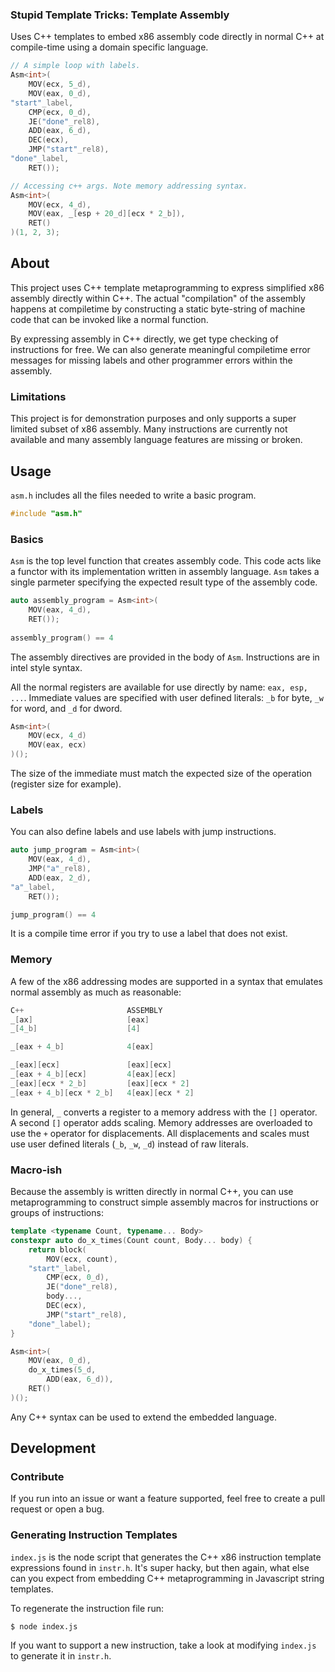 ### Stupid Template Tricks: Template Assembly

Uses C++ templates to embed x86 assembly code directly in normal C++ at compile-time using a domain specific language.

```cpp
// A simple loop with labels.
Asm<int>(
    MOV(ecx, 5_d),
    MOV(eax, 0_d),
"start"_label,
    CMP(ecx, 0_d),
    JE("done"_rel8),
    ADD(eax, 6_d),
    DEC(ecx),
    JMP("start"_rel8),
"done"_label,
    RET());
```

```cpp
// Accessing c++ args. Note memory addressing syntax.
Asm<int>(
    MOV(ecx, 4_d),
    MOV(eax, _[esp + 20_d][ecx * 2_b]),
    RET()
)(1, 2, 3);
```

## About
This project uses C++ template metaprogramming to express simplified x86 assembly directly within C++. The actual "compilation" of the assembly happens at compiletime by constructing a static byte-string of machine code that can be invoked like a normal function.

By expressing assembly in C++ directly, we get type checking of instructions for free. We can also generate meaningful compiletime error messages for missing labels and other programmer errors within the assembly.

### Limitations
This project is for demonstration purposes and only supports a super limited subset of x86 assembly. Many instructions are currently not available and many assembly language features are missing or broken.


## Usage
`asm.h` includes all the files needed to write a basic program.

```cpp
#include "asm.h"
```

### Basics
`Asm` is the top level function that creates assembly code. This code acts like a functor with its implementation written in assembly language. `Asm` takes a single parmeter specifying the expected result type of the assembly code. 

```cpp
auto assembly_program = Asm<int>(
    MOV(eax, 4_d),
    RET());
    
assembly_program() == 4
```

The assembly directives are provided in the body of `Asm`. Instructions are in intel style syntax.

All the normal registers are available for use directly by name: `eax, esp, ...`. Immediate values are specified with user defined literals: `_b` for byte, `_w` for word, and `_d` for dword.

```cpp
Asm<int>(
    MOV(ecx, 4_d)
    MOV(eax, ecx)
)();
```

The size of the immediate must match the expected size of the operation (register size for example).

### Labels
You can also define labels and use labels with jump instructions.

```cpp
auto jump_program = Asm<int>(
    MOV(eax, 4_d),
    JMP("a"_rel8),
    ADD(eax, 2_d),
"a"_label,
    RET()); 

jump_program() == 4
```

It is a compile time error if you try to use a label that does not exist.


### Memory
A few of the x86 addressing modes are supported in a syntax that emulates normal assembly as much as reasonable:

```cpp
C++                       ASSEMBLY
_[ax]                     [eax]
_[4_b]                    [4]

_[eax + 4_b]              4[eax]

_[eax][ecx]               [eax][ecx]
_[eax + 4_b][ecx]         4[eax][ecx]
_[eax][ecx * 2_b]         [eax][ecx * 2]
_[eax + 4_b][ecx * 2_b]   4[eax][ecx * 2]
```

In general, `_` converts a register to a memory address with the `[]` operator. A second `[]` operator adds scaling. Memory addresses are overloaded to use the `+` operator for displacements. All displacements and scales must use user defined literals (`_b`, `_w`, `_d`) instead of raw literals. 

### Macro-ish
Because the assembly is written directly in normal C++, you can use metaprogramming to construct simple assembly macros for instructions or groups of instructions:

```cpp
template <typename Count, typename... Body>
constexpr auto do_x_times(Count count, Body... body) {
    return block(
        MOV(ecx, count),
    "start"_label,
        CMP(ecx, 0_d),
        JE("done"_rel8),
        body...,
        DEC(ecx),
        JMP("start"_rel8),
    "done"_label);
}
```

```cpp
Asm<int>(
    MOV(eax, 0_d),
    do_x_times(5_d,
        ADD(eax, 6_d)),
    RET()
)();
```

Any C++ syntax can be used to extend the embedded language.


## Development

### Contribute
If you run into an issue or want a feature supported, feel free to create a pull request or open a bug.


### Generating Instruction Templates
`index.js` is the node script that generates the C++ x86 instruction template expressions found in `instr.h`. It's super hacky, but then again, what else can you expect from embedding C++ metaprogramming in Javascript string templates.

To regenerate the instruction file run:

```
$ node index.js
```

If you want to support a new instruction, take a look at modifying `index.js` to generate it in `instr.h`.